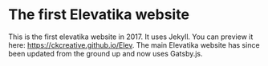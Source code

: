 # The first Elevatika website
This is the first elevatika website in 2017. It uses Jekyll. You can preview it here: https://ckcreative.github.io/Elev. The main Elevatika website has since been updated from the ground up and now uses Gatsby.js.
